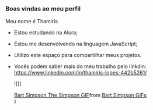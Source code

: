 ### Boas vindas ao meu perfil
Meu nome é Thamiris
- Estou estudando na Alura;
- Estou me desenvolvendo na linguagem JavaScript;
- Utilizo este espaço para compartilhar meus projetos.

- Vocês podem saber mais do meu trabalho pelo linkdin: https://www.linkedin.com/in/thamiris-lopes-442b5261/

  ![](<div class="tenor-gif-embed" data-postid="16350492" data-share-method="host" data-aspect-ratio="0.8" data-width="100%"><a href="https://tenor.com/view/bart-simpson-the-simpson-lockjaw-head-shaking-gif-16350492">Bart Simpson The Simpson GIF</a>from <a href="https://tenor.com/search/bart+simpson-gifs">Bart Simpson GIFs</a></div> <script type="text/javascript" async src="https://tenor.com/embed.js"></script>)

